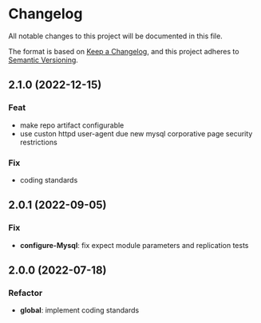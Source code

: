 # Changelog
All notable changes to this project will be documented in this file.

The format is based on [Keep a Changelog](https://keepachangelog.com/en/1.0.0/),
and this project adheres to [Semantic Versioning](https://semver.org/spec/v2.0.0.html).

## 2.1.0 (2022-12-15)

### Feat

- make repo artifact configurable
- use custon httpd user-agent due new mysql corporative page security restrictions

### Fix

- coding standards

## 2.0.1 (2022-09-05)

### Fix

- **configure-Mysql**: fix expect module parameters and replication tests

## 2.0.0 (2022-07-18)

### Refactor

- **global**: implement coding standards
